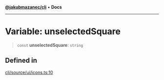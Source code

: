 [**@jakubmazanec/cli**](../../../README.md) • **Docs**

---

# Variable: unselectedSquare

> `const` **unselectedSquare**: `string`

## Defined in

[cli/source/ui/icons.ts:10](https://github.com/jakubmazanec/tools/blob/05074a1dedd887672f015df129961cd35c75acfe/packages/cli/source/ui/icons.ts#L10)

